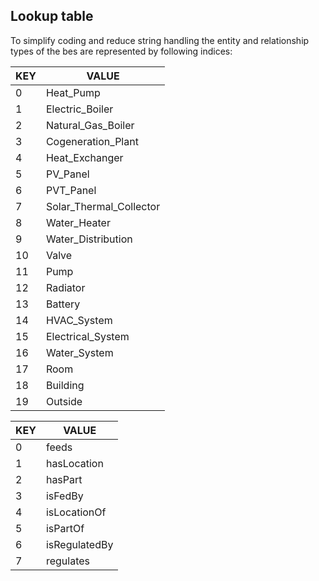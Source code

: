 ## Lookup table

To simplify coding and reduce string handling the entity and relationship types
of the bes are represented by following indices:

| KEY | VALUE |
| --- | --- |
| 0 | Heat_Pump |
| 1 | Electric_Boiler |
| 2 | Natural_Gas_Boiler |
| 3 | Cogeneration_Plant |
| 4 | Heat_Exchanger |
| 5 | PV_Panel |
| 6 | PVT_Panel |
| 7 | Solar_Thermal_Collector |
| 8 | Water_Heater |
| 9 | Water_Distribution |
| 10 | Valve |
| 11 | Pump |
| 12 | Radiator |
| 13 | Battery |
| 14 | HVAC_System |
| 15 | Electrical_System |
| 16 | Water_System |
| 17 | Room |
| 18 | Building |
| 19 | Outside |

| KEY | VALUE |
| --- | --- |
| 0 | feeds |
| 1 | hasLocation |
| 2 | hasPart |
| 3 | isFedBy |
| 4 | isLocationOf |
| 5 | isPartOf |
| 6 | isRegulatedBy |
| 7 | regulates |
